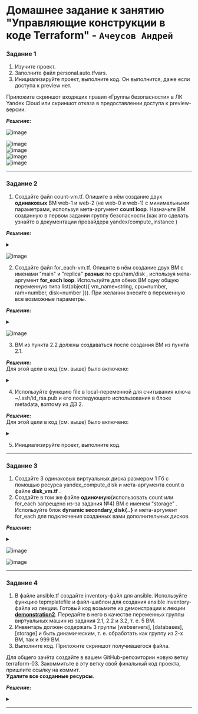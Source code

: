 # Домашнее задание к занятию  "Управляющие конструкции в коде Terraform" - `Ачеусов Андрей`

### Задание 1

1. Изучите проект.
2. Заполните файл personal.auto.tfvars.
3. Инициализируйте проект, выполните код. Он выполнится, даже если доступа к preview нет.

Приложите скриншот входящих правил «Группы безопасности» в ЛК Yandex Cloud или скриншот отказа в предоставлении доступа к preview-версии.  

***Решение:***  

![image](https://github.com/AndrewAche/HW_ALL/assets/121398221/d0072d66-8bb1-462c-9806-2664128a68ad)  

![image](https://github.com/AndrewAche/HW_ALL/assets/121398221/34adc039-1506-47c2-8657-4daa858abc33)  
![image](https://github.com/AndrewAche/HW_ALL/assets/121398221/f3396d74-1238-4858-8013-fb42d02be3cf)  
![image](https://github.com/AndrewAche/HW_ALL/assets/121398221/e5bdfa82-ea9f-4f78-bb56-c7f914296667)  
![image](https://github.com/AndrewAche/HW_ALL/assets/121398221/7695ba0d-a33e-4e8c-8700-3617abb3dfea)


---


### Задание 2

1. Создайте файл count-vm.tf. Опишите в нём создание двух **одинаковых** ВМ  web-1 и web-2 (не web-0 и web-1) с минимальными параметрами, используя мета-аргумент **count loop**. Назначьте ВМ созданную в первом задании группу безопасности.(как это сделать узнайте в документации провайдера yandex/compute_instance )

***Решение:***  
<details><summary></summary>

   ```
data "yandex_compute_image" "ubuntu" {
  family = var.vm_web_family_image
}
resource "yandex_compute_instance" "web" {
  count = 2
  name = "develop-web-${count.index + 1}"
  resources {
        cores           = 2
        memory          = 1
        core_fraction = 5
  }

  boot_disk {
        initialize_params {
           image_id = data.yandex_compute_image.ubuntu.image_id
        }
  }

  network_interface {
        subnet_id = var.network_interface
        nat     = true
  }

  metadata = {
        serial-port-enable = 1
        ssh-keys = "ubuntu:${var.vms_ssh_root_key}"
  }
}
  
```

</details>

![image](https://github.com/AndrewAche/HW_ALL/assets/121398221/4d28e368-7f51-499a-a548-0515cf16c9a1)


2. Создайте файл for_each-vm.tf. Опишите в нём создание двух ВМ с именами "main" и "replica" **разных** по cpu/ram/disk , используя мета-аргумент **for_each loop**. Используйте для обеих ВМ одну общую переменную типа list(object({ vm_name=string, cpu=number, ram=number, disk=number  })). При желании внесите в переменную все возможные параметры.

***Решение:***  
<details><summary></summary>

   ```
data "yandex_compute_image" "ubuntu2" {
  family = var.vm_web_family_image
}
resource "yandex_compute_instance" "for_each" {

depends_on = [ yandex_compute_instance.web ]

  for_each = { for vm in local.vms_fe: "${vm.vm_name}" => vm }
  name = each.key
  resources {
        cores           = each.value.cpu
        memory          = each.value.ram
        core_fraction = each.value.frac
  }

  boot_disk {
        initialize_params {
          image_id = data.yandex_compute_image.ubuntu.image_id
        }
  }

  network_interface {
        subnet_id = var.network_interface
        nat     = true
  }

  metadata = {
        ssh-keys = local.ssh
  }
}

locals {
  vms_fe = [
        {
        vm_name = "main"
        cpu     = 2
        ram     = 2
        frac    = 20
        },
        {
        vm_name = "replica"
        cpu     = 4
        ram     = 4
        frac    = 100
        }
  ]
}

locals {
  ssh = "ubuntu:${file("~/.ssh/id_rsa.pub")}"
}
  
```

</details>

![image](https://github.com/AndrewAche/HW_ALL/assets/121398221/774954a7-9678-4929-b2d4-31ac3966a308)


3. ВМ из пункта 2.2 должны создаваться после создания ВМ из пункта 2.1.

***Решение:***  
Для этой цели в код (см. выше) было включено:  

<details><summary></summary>

   ```
depends_on = [ yandex_compute_instance.web ]
  
```

</details>

4. Используйте функцию file в local-переменной для считывания ключа ~/.ssh/id_rsa.pub и его последующего использования в блоке metadata, взятому из ДЗ 2.

***Решение:***  
Для этой цели в код (см. выше) было включено:  

<details><summary></summary>

   ```
locals {
  ssh = "ubuntu:${file("~/.ssh/id_rsa.pub")}"
}
  
```

</details>


5. Инициализируйте проект, выполните код.

---


### Задание 3

1. Создайте 3 одинаковых виртуальных диска размером 1 Гб с помощью ресурса yandex_compute_disk и мета-аргумента count в файле **disk_vm.tf** .
2. Создайте в том же файле **одиночную**(использовать count или for_each запрещено из-за задания №4) ВМ c именем "storage"  . Используйте блок **dynamic secondary_disk{..}** и мета-аргумент for_each для подключения созданных вами дополнительных дисков.

***Решение:***  
<details><summary></summary>

   ```
resource "yandex_compute_disk" "stor" {
  count = 3
  name  = "disk-${count.index + 1}"
  size  = 1
}

data "yandex_compute_image" "ubuntu3" {
  family = var.vm_web_family_image
}
resource "yandex_compute_instance" "storage" {
  name = "storage"
  resources {
        cores           = 2
        memory          = 1
        core_fraction = 5
  }

  boot_disk {
        initialize_params {
        image_id = data.yandex_compute_image.ubuntu.image_id
        }
  }

  dynamic "secondary_disk" {
   for_each = "${yandex_compute_disk.stor.*.id}"
   content {
        disk_id = yandex_compute_disk.stor["${secondary_disk.key}"].id
   }
  }

  network_interface {
        subnet_id = var.network_interface
        nat     = true
  }

  metadata = {
        ssh-keys = "ubuntu:${file("~/.ssh/id_rsa.pub")}"
  }
}

  
```

</details>

![image](https://github.com/AndrewAche/HW_ALL/assets/121398221/2e3acabb-cfcd-41ad-a011-cebb8fd952be)  

![image](https://github.com/AndrewAche/HW_ALL/assets/121398221/82bf2ff3-b835-4e7d-9821-13dca54b1bb6)


---


### Задание 4

1. В файле ansible.tf создайте inventory-файл для ansible.
Используйте функцию tepmplatefile и файл-шаблон для создания ansible inventory-файла из лекции.
Готовый код возьмите из демонстрации к лекции [**demonstration2**](https://github.com/netology-code/ter-homeworks/tree/main/03/demonstration2).
Передайте в него в качестве переменных группы виртуальных машин из задания 2.1, 2.2 и 3.2, т. е. 5 ВМ.
2. Инвентарь должен содержать 3 группы [webservers], [databases], [storage] и быть динамическим, т. е. обработать как группу из 2-х ВМ, так и 999 ВМ.
4. Выполните код. Приложите скриншот получившегося файла. 

Для общего зачёта создайте в вашем GitHub-репозитории новую ветку terraform-03. Закоммитьте в эту ветку свой финальный код проекта, пришлите ссылку на коммит.   
**Удалите все созданные ресурсы**.

***Решение:***  
<details><summary></summary>

   ```

  
```

</details>

---
